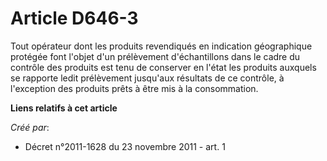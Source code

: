 # Article D646-3

Tout opérateur dont les produits revendiqués en indication géographique protégée font l'objet d'un prélèvement d'échantillons
dans le cadre du contrôle des produits est tenu de conserver en l'état les produits auxquels se rapporte ledit prélèvement
jusqu'aux résultats de ce contrôle, à l'exception des produits prêts à être mis à la consommation.

**Liens relatifs à cet article**

_Créé par_:

  - Décret n°2011-1628 du 23 novembre 2011 - art. 1
